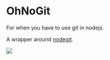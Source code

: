 # OhNoGit

For when you have to use git in nodejs.

A wrapper around [nodegit](https://github.com/nodegit/nodegit).

![](http://www.reactiongifs.com/r/whid1.gif)
